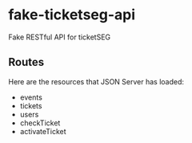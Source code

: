 # fake-ticketseg-api
Fake RESTful API for ticketSEG

## Routes
Here are the resources that JSON Server has loaded:

* events
* tickets
* users
* checkTicket
* activateTicket
